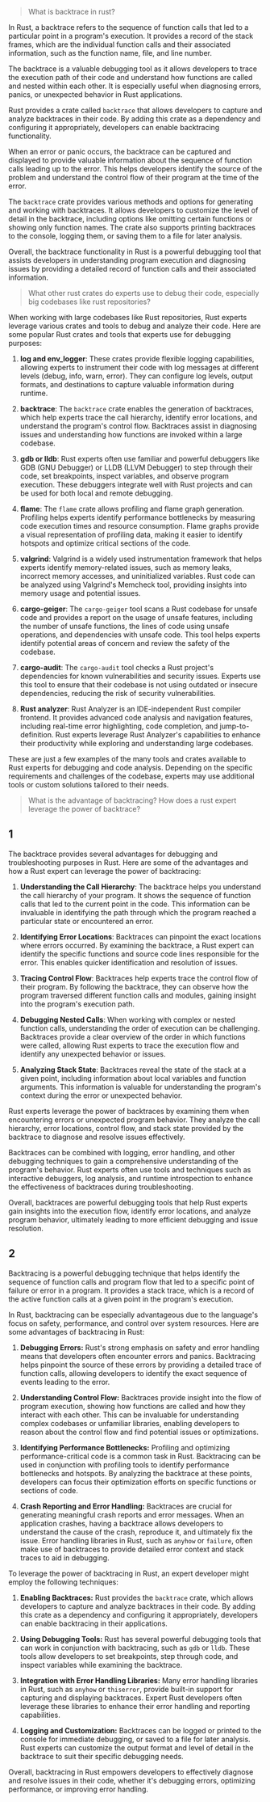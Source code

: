 > What is backtrace in rust?


In Rust, a backtrace refers to the sequence of function calls that led to a particular point in a program's execution. It provides a record of the stack frames, which are the individual function calls and their associated information, such as the function name, file, and line number.

The backtrace is a valuable debugging tool as it allows developers to trace the execution path of their code and understand how functions are called and nested within each other. It is especially useful when diagnosing errors, panics, or unexpected behavior in Rust applications.

Rust provides a crate called `backtrace` that allows developers to capture and analyze backtraces in their code. By adding this crate as a dependency and configuring it appropriately, developers can enable backtracing functionality.

When an error or panic occurs, the backtrace can be captured and displayed to provide valuable information about the sequence of function calls leading up to the error. This helps developers identify the source of the problem and understand the control flow of their program at the time of the error.

The `backtrace` crate provides various methods and options for generating and working with backtraces. It allows developers to customize the level of detail in the backtrace, including options like omitting certain functions or showing only function names. The crate also supports printing backtraces to the console, logging them, or saving them to a file for later analysis.

Overall, the backtrace functionality in Rust is a powerful debugging tool that assists developers in understanding program execution and diagnosing issues by providing a detailed record of function calls and their associated information.



> What other rust crates do experts use to debug their code, especially big codebases like rust repositories?


When working with large codebases like Rust repositories, Rust experts leverage various crates and tools to debug and analyze their code. Here are some popular Rust crates and tools that experts use for debugging purposes:

1. **log and env_logger**: These crates provide flexible logging capabilities, allowing experts to instrument their code with log messages at different levels (debug, info, warn, error). They can configure log levels, output formats, and destinations to capture valuable information during runtime.

2. **backtrace**: The `backtrace` crate enables the generation of backtraces, which help experts trace the call hierarchy, identify error locations, and understand the program's control flow. Backtraces assist in diagnosing issues and understanding how functions are invoked within a large codebase.

3. **gdb or lldb**: Rust experts often use familiar and powerful debuggers like GDB (GNU Debugger) or LLDB (LLVM Debugger) to step through their code, set breakpoints, inspect variables, and observe program execution. These debuggers integrate well with Rust projects and can be used for both local and remote debugging.

4. **flame**: The `flame` crate allows profiling and flame graph generation. Profiling helps experts identify performance bottlenecks by measuring code execution times and resource consumption. Flame graphs provide a visual representation of profiling data, making it easier to identify hotspots and optimize critical sections of the code.

5. **valgrind**: Valgrind is a widely used instrumentation framework that helps experts identify memory-related issues, such as memory leaks, incorrect memory accesses, and uninitialized variables. Rust code can be analyzed using Valgrind's Memcheck tool, providing insights into memory usage and potential issues.

6. **cargo-geiger**: The `cargo-geiger` tool scans a Rust codebase for unsafe code and provides a report on the usage of unsafe features, including the number of unsafe functions, the lines of code using unsafe operations, and dependencies with unsafe code. This tool helps experts identify potential areas of concern and review the safety of the codebase.

7. **cargo-audit**: The `cargo-audit` tool checks a Rust project's dependencies for known vulnerabilities and security issues. Experts use this tool to ensure that their codebase is not using outdated or insecure dependencies, reducing the risk of security vulnerabilities.

8. **Rust analyzer**: Rust Analyzer is an IDE-independent Rust compiler frontend. It provides advanced code analysis and navigation features, including real-time error highlighting, code completion, and jump-to-definition. Rust experts leverage Rust Analyzer's capabilities to enhance their productivity while exploring and understanding large codebases.

These are just a few examples of the many tools and crates available to Rust experts for debugging and code analysis. Depending on the specific requirements and challenges of the codebase, experts may use additional tools or custom solutions tailored to their needs.


> What is the advantage of backtracing? How does a rust expert leverage the power of backtrace?


## 1

The backtrace provides several advantages for debugging and troubleshooting purposes in Rust. Here are some of the advantages and how a Rust expert can leverage the power of backtracing:

1. **Understanding the Call Hierarchy**: The backtrace helps you understand the call hierarchy of your program. It shows the sequence of function calls that led to the current point in the code. This information can be invaluable in identifying the path through which the program reached a particular state or encountered an error.

2. **Identifying Error Locations**: Backtraces can pinpoint the exact locations where errors occurred. By examining the backtrace, a Rust expert can identify the specific functions and source code lines responsible for the error. This enables quicker identification and resolution of issues.

3. **Tracing Control Flow**: Backtraces help experts trace the control flow of their program. By following the backtrace, they can observe how the program traversed different function calls and modules, gaining insight into the program's execution path.

4. **Debugging Nested Calls**: When working with complex or nested function calls, understanding the order of execution can be challenging. Backtraces provide a clear overview of the order in which functions were called, allowing Rust experts to trace the execution flow and identify any unexpected behavior or issues.

5. **Analyzing Stack State**: Backtraces reveal the state of the stack at a given point, including information about local variables and function arguments. This information is valuable for understanding the program's context during the error or unexpected behavior.

Rust experts leverage the power of backtraces by examining them when encountering errors or unexpected program behavior. They analyze the call hierarchy, error locations, control flow, and stack state provided by the backtrace to diagnose and resolve issues effectively.

Backtraces can be combined with logging, error handling, and other debugging techniques to gain a comprehensive understanding of the program's behavior. Rust experts often use tools and techniques such as interactive debuggers, log analysis, and runtime introspection to enhance the effectiveness of backtraces during troubleshooting.

Overall, backtraces are powerful debugging tools that help Rust experts gain insights into the execution flow, identify error locations, and analyze program behavior, ultimately leading to more efficient debugging and issue resolution.


## 2

Backtracing is a powerful debugging technique that helps identify the sequence of function calls and program flow that led to a specific point of failure or error in a program. It provides a stack trace, which is a record of the active function calls at a given point in the program's execution.

In Rust, backtracing can be especially advantageous due to the language's focus on safety, performance, and control over system resources. Here are some advantages of backtracing in Rust:

1. **Debugging Errors:** Rust's strong emphasis on safety and error handling means that developers often encounter errors and panics. Backtracing helps pinpoint the source of these errors by providing a detailed trace of function calls, allowing developers to identify the exact sequence of events leading to the error.

2. **Understanding Control Flow:** Backtraces provide insight into the flow of program execution, showing how functions are called and how they interact with each other. This can be invaluable for understanding complex codebases or unfamiliar libraries, enabling developers to reason about the control flow and find potential issues or optimizations.

3. **Identifying Performance Bottlenecks:** Profiling and optimizing performance-critical code is a common task in Rust. Backtracing can be used in conjunction with profiling tools to identify performance bottlenecks and hotspots. By analyzing the backtrace at these points, developers can focus their optimization efforts on specific functions or sections of code.

4. **Crash Reporting and Error Handling:** Backtraces are crucial for generating meaningful crash reports and error messages. When an application crashes, having a backtrace allows developers to understand the cause of the crash, reproduce it, and ultimately fix the issue. Error handling libraries in Rust, such as `anyhow` or `failure`, often make use of backtraces to provide detailed error context and stack traces to aid in debugging.

To leverage the power of backtracing in Rust, an expert developer might employ the following techniques:

1. **Enabling Backtraces:** Rust provides the `backtrace` crate, which allows developers to capture and analyze backtraces in their code. By adding this crate as a dependency and configuring it appropriately, developers can enable backtracing in their applications.

2. **Using Debugging Tools:** Rust has several powerful debugging tools that can work in conjunction with backtracing, such as `gdb` or `lldb`. These tools allow developers to set breakpoints, step through code, and inspect variables while examining the backtrace.

3. **Integration with Error Handling Libraries:** Many error handling libraries in Rust, such as `anyhow` or `thiserror`, provide built-in support for capturing and displaying backtraces. Expert Rust developers often leverage these libraries to enhance their error handling and reporting capabilities.

4. **Logging and Customization:** Backtraces can be logged or printed to the console for immediate debugging, or saved to a file for later analysis. Rust experts can customize the output format and level of detail in the backtrace to suit their specific debugging needs.

Overall, backtracing in Rust empowers developers to effectively diagnose and resolve issues in their code, whether it's debugging errors, optimizing performance, or improving error handling.